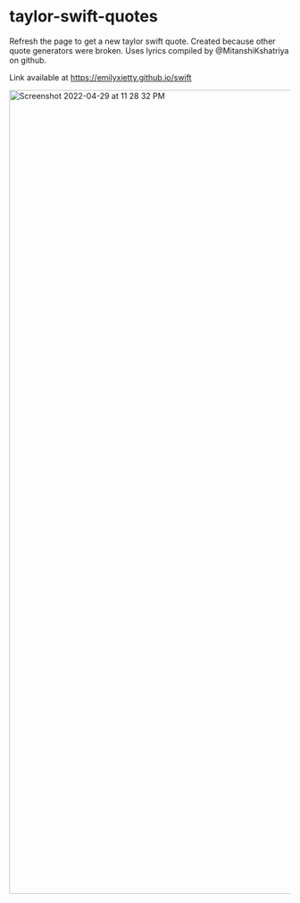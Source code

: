 # taylor-swift-quotes
Refresh the page to get a new taylor swift quote. Created because other quote generators were broken. Uses lyrics compiled by @MitanshiKshatriya on github.

Link available at https://emilyxietty.github.io/swift

<img width="1440" alt="Screenshot 2022-04-29 at 11 28 32 PM" src="https://user-images.githubusercontent.com/40601891/166088831-a22fc8d5-91d1-4863-9742-acfa1c5def34.png">
